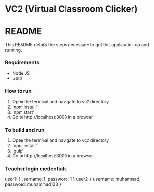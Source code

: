 # VC2 (Virtual Classroom Clicker) #
# README #

This README details the steps necessary to get this application up and running.

### Requirements ###

* Node JS
* Gulp

### How to run ###

1. Open the terminal and navigate to vc2 directory
2. 'npm install'
3. 'npm start'
4. Go to http://localhost:3000 in a browser

### To build and run ###

1. Open the terminal and navigate to vc2 directory
2. 'npm install'
3. 'gulp'
4. Go to http://localhost:3000 in a browser

### Teacher login credentials ###

user1: {
	username: 1,
	password: 1
}
user2: {
	username: muhammad,
	password: muhammad123
}